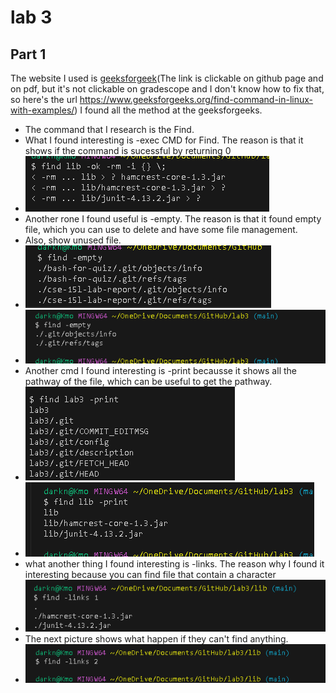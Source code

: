 # lab 3
## Part 1
The website I used is [geeksforgeek](https://www.geeksforgeeks.org/find-command-in-linux-with-examples/)(The link is clickable on github page and on pdf, but it's not clickable on gradescope and I don't know how to fix that, so here's the url https://www.geeksforgeeks.org/find-command-in-linux-with-examples/)
I found all the method at the geeksforgeeks. 
- The command that I research is the Find.
- What I found interesting is -exec CMD for Find. The reason is that it shows if the command is sucessful by returning 0
- ![image](wa.png)
- Another rone I found useful is -empty. The reason is that it found empty file, which you can use to delete and have some file management.
- Also, show unused file.
- ![image](empty2.png)
- ![image](lab4.png)
- Another cmd I found interesting is -print becausse it shows all the pathway of the file, which can be useful to get the pathway.
- ![iamge](print2.png)
- ![image](t.png)
- what another thing I found interesting is -links. The reason why I found it interesting because you can find file that contain a character
- ![image](4.png)
- The next picture shows what happen if they can't find anything.
- ![image](link2.png)

